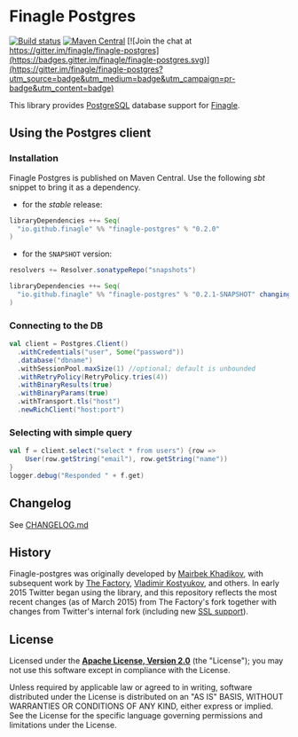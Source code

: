# Finagle Postgres
[![Build status](https://img.shields.io/travis/finagle/finagle-postgres/master.svg)](http://travis-ci.org/finagle/finagle-postgres)
[![Maven Central](https://img.shields.io/maven-central/v/io.github.finagle/finagle-postgres_2.11.svg)](https://maven-badges.herokuapp.com/maven-central/io.github.finagle/finagle-postgres_2.11)
[![Join the chat at https://gitter.im/finagle/finagle-postgres](https://badges.gitter.im/finagle/finagle-postgres.svg)](https://gitter.im/finagle/finagle-postgres?utm_source=badge&utm_medium=badge&utm_campaign=pr-badge&utm_content=badge)

This library provides [PostgreSQL][postgres] database support for
[Finagle][finagle].

[postgres]: https://www.postgresql.org/
[finagle]: https://github.com/twitter/finagle
[mairbek]: https://github.com/mairbek/finagle-postgres
[thefactory]: https://github.com/thefactory/finagle-postgres
[vkostyukov]: https://github.com/vkostyukov/finagle-postgres
[ssl-support]: https://github.com/finagle/finagle-postgres/commit/88b45475736a3ba59e76ef8db4e0a633a220e34e
[sbt]: http://www.scala-sbt.org/

## Using the Postgres client

### Installation

Finagle Postgres is published on Maven Central. Use the following _sbt_ snippet to bring it as a
dependency.

* for the _stable_ release:

```scala
libraryDependencies ++= Seq(
  "io.github.finagle" %% "finagle-postgres" % "0.2.0"
)
```

* for the `SNAPSHOT` version:

```scala
resolvers += Resolver.sonatypeRepo("snapshots")

libraryDependencies ++= Seq(
  "io.github.finagle" %% "finagle-postgres" % "0.2.1-SNAPSHOT" changing()
)
```

### Connecting to the DB

```scala
val client = Postgres.Client()
  .withCredentials("user", Some("password"))
  .database("dbname")
  .withSessionPool.maxSize(1) //optional; default is unbounded
  .withRetryPolicy(RetryPolicy.tries(4))
  .withBinaryResults(true)
  .withBinaryParams(true)
  .withTransport.tls("host")
  .newRichClient("host:port")
```

### Selecting with simple query

```scala
val f = client.select("select * from users") {row =>
    User(row.getString("email"), row.getString("name"))
}
logger.debug("Responded " + f.get)
```

## Changelog

See [CHANGELOG.md](CHANGELOG.md)

## History
Finagle-postgres was originally developed by [Mairbek Khadikov][mairbek], with subsequent work by
[The Factory][thefactory], [Vladimir Kostyukov][vkostyukov], and others. In early 2015 Twitter began using the library,
and this repository reflects the most recent changes (as of March 2015) from The Factory's fork together with changes
from Twitter's internal fork (including new [SSL support][ssl-support]).

## License

Licensed under the **[Apache License, Version 2.0](http://www.apache.org/licenses/LICENSE-2.0)** (the "License");
you may not use this software except in compliance with the License.

Unless required by applicable law or agreed to in writing, software
distributed under the License is distributed on an "AS IS" BASIS,
WITHOUT WARRANTIES OR CONDITIONS OF ANY KIND, either express or implied.
See the License for the specific language governing permissions and
limitations under the License.

